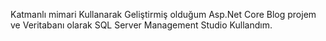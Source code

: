 Katmanlı mimari Kullanarak Geliştirmiş olduğum Asp.Net Core Blog projem ve Veritabanı olarak SQL Server Management Studio Kullandım.
